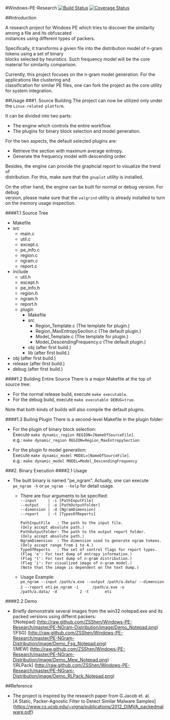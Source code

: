 #Windows-PE-Research
[![Build Status](https://travis-ci.org/ZSShen/Windows-PE-Research.svg?branch=master)](https://travis-ci.org/ZSShen/Windows-PE-Research)
[![Coverage Status](https://coveralls.io/repos/ZSShen/Windows-PE-Research/badge.png?branch=master)](https://coveralls.io/r/ZSShen/Windows-PE-Research?branch=master)

##Introduction

A research project for Windoes PE which tries to discover the similarity among a file and its obfuscated  
instances using different types of packers.

Specifically, it transforms a givien file into the distribution model of n-gram tokens using a set of binary  
blocks selected by heuristics. Such frequency model will be the core material for similarity comparison.  

Currently, this project focuses on the n-gram model generation. For the applications like clustering and  
classification for similar PE files, one can fork the project as the core utility for system integration.  

##Usage
###1. Source Building
The project can now be utilized only under the `Linux-related platform`.  

It can be divided into two parts:  
+ The engine which controls the entire workflow.  
+ The plugins for binary block selection and model generation.  

For the two aspects, the default selected plugins are:  
+ Retrieve the section with maximum average entropy.  
+ Generate the frequency model with descending order.  

Besides, the engine can provide the graphcial report to visualize the trend of  
distribution. For this, make sure that the `gnuplot` utility is installed.  
    
On the other hand, the engine can be built for normal or debug version. For debug   
version, please make sure that the `valgrind` utility is already installed to turn  
on the memory usage inspection.  

####1.1 Source Tree
+ Makefile
+ src
    - main.c
    - util.c
    - except.c
    - pe_info.c
    - region.c
    - ngram.c
    - report.c
+ include
    - util.h
    - except.h
    - pe_info.h
    - region.h
    - ngram.h
    - report.h
    - plugin
        * Makefile
        * src
            * Region_Template.c (The template for plugin.)
            * Region_MaxEntropySection.c (The default plugin.)
            * Model_Template.c (The template for plugin.)
            * Model_DescendingFrequency.c (The default plugin.)
        * obj (after first build.)
        * lib (after first build.)
+ obj (after first build.)
+ release (after first build.)
+ debug (after first build.)
    
    
####1.2 Building Entire Source
There is a major Makefile at the top of source tree:
+ For the normal release build, execute `make executable`.
+ For the debug build, execute `make executable DEBUG=true`.
    
Note that both kinds of builds will also compile the default plugins.

####1.3 Builing Plugin
There is a second-level Makefile in the plugin folder:  
+ For the plugin of binary block selection:  
  Execute `make dynamic_region REGION=[NameOfSourceFile]`.  
  e.g.: `make dynamic_region REGION=Region_MaxEntropySection`  

+ For the plugin fo model generation:  
  Execute `make dynamic_model MODEL=[NameOfSourceFile]`.  
  e.g.: `make dynamic_model MODEL=Model_DescendingFrequency`  

###2. Binary Execution
####2.1 Usage
+ The built binary is named "pe_ngram". Actually, one can execute  
  `pe_ngram -h` or `pe_ngram --help` for detail usage.  

    - There are four arguments to be specified:  
      `--input     | -i [PathInputFile]`  
      `--output    | -o [PathOutputFolder]`  
      `--dimension | -d [NgramDimension]`  
      `--report    | -t [TypesOfReports]`  
    
      `PathInputFile   : The path to the input file.`  
                        `(Only accept absolute path.)`  
      `PathOutputFolder: The path to the output report folder.`  
                        `(Only accept absolute path.)`  
      `NgramDimension  : The dimension used to generate ngram tokens.`  
                        `(Only accept range from 1 to 4.)`  
      `TypeOfReports   : The set of control flags for report types.`  
                        `(Flag 'e': For text dump of entropy information.)`  
                        `(Flag 't': For text dump of n-gram distribution.)`  
                        `(Flag 'i': For visualized image of n-gram model.)`  
                        `(Note that the image is dependent on the text dump.)`  
                      
    - Usage Example:  
      `pe_ngram --input /path/a.exe --output /path/a.data/ --dimension 2 --report eti`
      `pe_ngram -i      /path/a.exe -o       /path/a.data/ -d          2 -t       eti`

####2.2 Demo
+ Briefly demonstrate several images from the win32 notepad.exe and its  
  packed versions using differnt packers:  
![Notepad] (http://raw.github.com/ZSShen/Windows-PE-Research/master/PE-NGram-Distribution/image/Demo_Notepad.png)  
![FSG] (http://raw.github.com/ZSShen/Windows-PE-Research/master/PE-NGram-Distribution/image/Demo_Fsg_Notepad.png)  
![MEW] (http://raw.github.com/ZSShen/Windows-PE-Research/master/PE-NGram-Distribution/image/Demo_Mew_Notepad.png)  
![RLPack] (http://raw.github.com/ZSShen/Windows-PE-Research/master/PE-NGram-Distribution/image/Demo_RLPack_Notepad.png)  

##Reference
+ The project is inspired by the research paper from G.Jacob et. al.  
  [A Static, Packer-Agnostic Filter to Detect Similar Malware Samples]
  (https://www.cs.ucsb.edu/~vigna/publications/2012_DIMVA_packedmalware.pdf)
